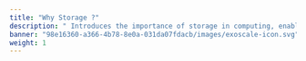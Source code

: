 ```yaml
---
title: "Why Storage ?"
description: " Introduces the importance of storage in computing, enabling persistent data retention, accessibility, and performance for applications."
banner: "98e16360-a366-4b78-8e0a-031da07fdacb/images/exoscale-icon.svg"
weight: 1
---
```

